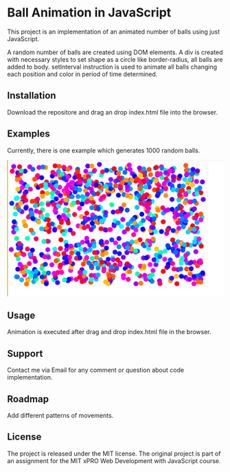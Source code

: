 # Ball Animation in JavaScript

This project is an implementation of an animated number of balls using just JavaScript.

A random number of balls are created using DOM elements. A div is created with necessary styles
to set shape as a circle like border-radius, all balls are added to body. setInterval instruction is used to animate 
all balls changing each position and color in period of time determined.

## Installation

Download the repositore and drag an drop index.html file into the browser.

## Examples

Currently, there is one example which generates 1000 random balls.

![1000 balls animation](example.PNG)

## Usage

Animation is executed after drag and drop index.html file in the browser.

## Support

Contact me via Email for any comment or question about code implementation.

## Roadmap

Add different patterns of movements.

## License

The project is released under the MIT license. The original project is part of an assignment for the MIT xPRO Web
Development with JavaScript course.
